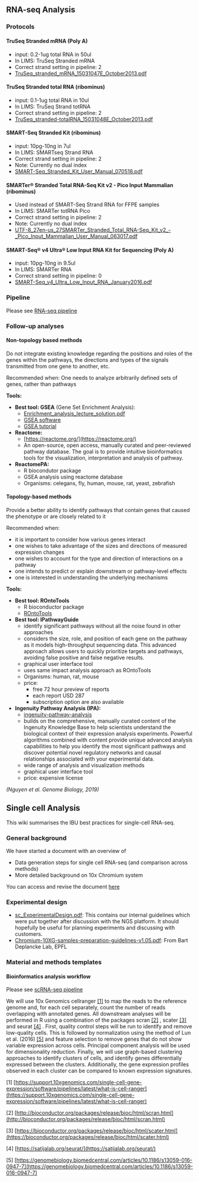 ## RNA-seq Analysis
### Protocols
#### TruSeq Stranded mRNA (Poly A)
* input: 0.2-1ug total RNA in 50ul
* In LIMS: TruSeq Stranded mRNA
* Correct strand setting in pipeline: 2
* [TruSeq_stranded_mRNA_15031047E_October2013.pdf](../../assets/pdf/TruSeq_stranded_mRNA_15031047E_October2013.pdf)

#### TruSeq Stranded total RNA (ribominus)
* input: 0.1-1ug total RNA in 10ul
* In LIMS: TruSeq Strand totRNA
* Correct strand setting in pipeline: 2
* [TruSeq_stranded-totalRNA_15031048E_October2013.pdf](../../assets/pdf/TruSeq_stranded-totalRNA_15031048E_October2013.pdf)

#### SMART-Seq Stranded Kit (ribominus)
* input: 10pg-10ng in 7ul
* In LIMS: SMARTseq Strand RNA
* Correct strand setting in pipeline: 2
* Note: Currently no dual index
* [SMART-Seq_Stranded_Kit_User_Manual_070518.pdf](../../assets/pdf/SMART-Seq_Stranded_Kit_User_Manual_070518.pdf)

#### SMARTer® Stranded Total RNA-Seq Kit v2 - Pico Input Mammalian (ribominus)
* Used instead of SMART-Seq Strand RNA for FFPE samples
* In LIMS: SMARTer totRNA Pico
* Correct strand setting in pipeline: 2
* Note: Currently no dual index
* [UTF-8_27en-us_27SMARTer_Stranded_Total_RNA-Seq_Kit_v2_-_Pico_Input_Mammalian_User_Manual_063017.pdf](../../assets/pdf/UTF-8_27en-us_27SMARTer_Stranded_Total_RNA-Seq_Kit_v2_-_Pico_Input_Mammalian_User_Manual_063017.pdf)

#### SMART-Seq® v4 Ultra® Low Input RNA Kit for Sequencing (Poly A)
* input: 10pg-10ng in 9.5ul
* In LIMS: SMARTer RNA
* Correct strand setting in pipeline: 0
* [SMART-Seq_v4_Ultra_Low_Input_RNA_January2016.pdf](../../assets/pdf/SMART-Seq_v4_Ultra_Low_Input_RNA_January2016.pdf)

### Pipeline
Please see [RNA-seq pipeline](pipelines_scripts.md#RNA-seq)

### Follow-up analyses
#### Non-topology based methods
Do not integrate existing knowledge regarding the positions and roles of the genes within the pathways, the directions and types of the signals transmitted from one gene to another, etc.

Recommended when: One needs to analyze arbitrarily defined sets of genes, rather than pathways

**Tools:**

* **Best tool: GSEA** (Gene Set Enrichment Analysis):
    * [Enrichment_analysis_lecture_solution.pdf](../../assets/pdf/Enrichment_analysis_lecture_solution.pdf)
    * [GSEA software](http://software.broadinstitute.org/gsea/index.jsp)
    * [GSEA tutorial](../../assets/pdf/GSEA_howto.pdf)
* **Reactome:**
    * [https://reactome.org/](https://reactome.org/)
    * An open-source, open access, manually curated and peer-reviewed pathway database. The goal is to provide intuitive bioinformatics tools for the visualization, interpretation and analysis of pathway.
* **ReactomePA:**
    * R biocondutor package
    * GSEA analysis using reactome database
    * Organisms: celegans, fly, human, mouse, rat, yeast, zebrafish


#### Topology-based methods
Provide a better ability to identify pathways that contain genes that caused the phenotype or are closely related to it

Recommended when:

* it is important to consider how various genes interact
* one wishes to take advantage of the sizes and directions of measured expression changes
* one wishes to account for the type and direction of interactions on a pathway
* one intends to predict or explain downstream or pathway-level effects
* one is interested in understanding the underlying mechanisms

**Tools:**

* **Best tool: ROntoTools**
    * R bioconductor package
    * [ROntoTools](https://www.bioconductor.org/packages/release/bioc/html/ROntoTools.html)
* **Best tool: IPathwayGuide**
    * identify significant pathways without all the noise found in other approaches
    * considers the size, role, and position of each gene on the pathway as it models high-throughput sequencing data. This advanced approach allows users to quickly prioritize targets and pathways, avoiding false positive and false negative results.
    * graphical user interface tool
    * uses same impact analysis approach as ROntoTools
    * Organisms: human, rat, mouse
    * price:
        * free 72 hour preview of reports
        * each report USD 287
        * subscription option are also available
* **Ingenuity Pathway Analysis (IPA):**
    * [ingenuity-pathway-analysis](https://www.qiagenbioinformatics.com/products/ingenuity-pathway-analysis/)
    * builds on the comprehensive, manually curated content of the Ingenuity Knowledge Base to help scientists understand the biological context of their expression analysis experiments. Powerful algorithms combined with content provide unique advanced analysis capabilities to help you identify the most significant pathways and discover potential novel regulatory networks and causal relationships associated with your experimental data.
    * wide range of analysis and visualization methods
    * graphical user interface tool
    * price: expensive license

*(Nguyen et al. Genome Biology, 2019)*



## Single cell Analysis
This wiki summarises the IBU best practices for single-cell RNA-seq.

### General background
We have started a document with an overview of

* Data generation steps for single cell RNA-seq  (and comparison across methods)
* More detailed background on 10x Chromium system

You can access and revise the document [here](https://docs.google.com/document/d/1n-38Qh9tMJzrbM49X1yQEdrEfrBLiVW8bottCxUkc84/edit?usp=sharing)

### Experimental design
* [sc_ExperimentalDesign.pdf](../../assets/pdf/sc_ExperimentalDesign.pdf): This contains our internal guidelines which were put together after discussion with the NGS platform. It should hopefully be useful for planning experiments and discussing with customers.
* [Chromium-10XG-samples-preparation-guidelines-v1.05.pdf](../../assets/pdf/Chromium-10XG-samples-preparation-guidelines-v1.05.pdf): From Bart Deplancke Lab, EPFL

### Material and methods templates
#### Bioinformatics analysis workflow
Please see [scRNA-seq pipeline](pipelines_scripts.md#scRNA-seq)

We will use 10x Genomics cellranger [[1]](https://support.10xgenomics.com/single-cell-gene-expression/software/pipelines/latest/what-is-cell-ranger) to map the reads to the <myspecies> reference genome and, for each cell separately, count the number of reads overlapping with annotated genes. All downstream analyses will be performed in R using a combination of the packages scran [[2]](http://bioconductor.org/packages/release/bioc/html/scran.html) , scater [[3]](https://bioconductor.org/packages/release/bioc/html/scater.html) and seurat [[4]](https://satijalab.org/seurat/) . First, quality control steps will be run to identify and remove low-quality cells. This is followed by normalization using the method of Lun et al. (2016) [[5]](https://genomebiology.biomedcentral.com/articles/10.1186/s13059-016-0947-7) and feature selection to remove genes that do not show variable expression across cells. Principal component analysis will be used for dimensionality reduction. Finally, we will use graph-based clustering approaches to identify clusters of cells, and identify genes differentially expressed between the clusters. Additionally, the gene expression profiles observed in each cluster can be compared to known expression signatures.

[1] [https://support.10xgenomics.com/single-cell-gene-expression/software/pipelines/latest/what-is-cell-ranger](https://support.10xgenomics.com/single-cell-gene-expression/software/pipelines/latest/what-is-cell-ranger)

[2] [http://bioconductor.org/packages/release/bioc/html/scran.html](http://bioconductor.org/packages/release/bioc/html/scran.html)

[3] [https://bioconductor.org/packages/release/bioc/html/scater.html](https://bioconductor.org/packages/release/bioc/html/scater.html)

[4] [https://satijalab.org/seurat/](https://satijalab.org/seurat/)

[5] [https://genomebiology.biomedcentral.com/articles/10.1186/s13059-016-0947-7](https://genomebiology.biomedcentral.com/articles/10.1186/s13059-016-0947-7)
